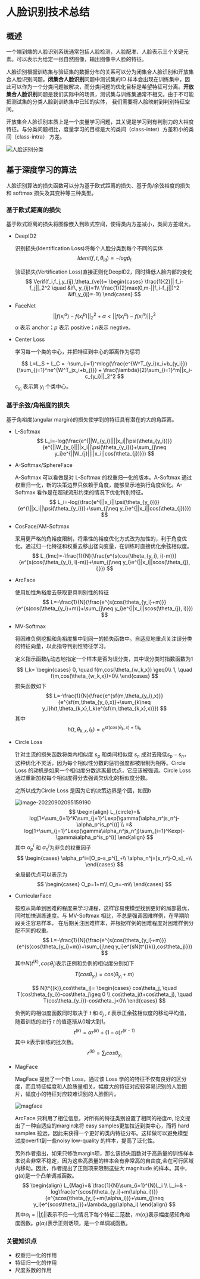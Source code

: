 # 人脸识别技术总结

## 概述

一个端到端的人脸识别系统通常包括人脸检测，人脸配准、人脸表示三个关键元素。可以表示为给定一张自然图像，输出图像中人脸的特征。

人脸识别根据训练集与验证集的数据分布的关系可以分为闭集合人脸识别和开放集合人脸识别问题。**闭集合人脸识别**问题中测试集的ID 样本会出现在训练集中，因此可以作为一个分类问题被解决，而分类问题的优化目标是希望特征可分离。**开放集合人脸识别**问题是我们实际中的场景，测试集与训练集通常不相交。由于不可能把测试集的分类人脸到训练集中已知的实体， 我们需要将人脸映射到判别特征空间。

开放集合人脸识别本质上是一个度量学习问题，其关键是学习到有判别力的大裕度特征。与分类问题相比，度量学习的目标是大的类间（class-inter）方差和小的类间（class-intra） 方差。

![人脸识别分类](../graph/image-20220726193447693.png)

## 基于深度学习的算法

人脸识别算法的损失函数可以分为基于欧式距离的损失、基于角/余弦裕度的损失和 softmax 损失及其变种等三种类型。

### 基于欧式距离的损失

基于欧式距离的损失将图像嵌入到欧式空间，使得类内方差减小，类间方差增大。

* DeepID2

  识别损失(Identification Loss)将每个人脸分类到每个不同的实体
  $$
  Ident(f,t,\theta_{id}) = -log\hat{p}_t
  $$
  

  验证损失(Vertification Loss)直接正则化DeepID2，同时降低人脸内部的变化
  $$
  Verif(f_i,f_j,y_{ij},\theta_{ve})=
  \begin{cases}
  \frac{1}{2}|| f_i-f_j||_2^2  \quad &if\, y_{ij}=1\\
  \frac{1}{2}max(0,m-||f_i-f_j||)^2 &if\,y_{ij}=-1\\
  \end{cases}
  $$

* FaceNet
  $$
  ||f(x_i^{\alpha})-f(x_i^{p})||_2^2 + \alpha < ||f(x_i^{\alpha})-f(x_i^{n})||_2^2
  $$
  $\alpha$ 表示 anchor；$p$ 表示 positive；$n$表示 negtive。

* Center Loss

  学习每一个类的中心，并把特征到中心的距离作为惩罚

  $$
  L=L_S + L_C = -\sum_{i=1}^mlog{\frac{e^{W^T_{y_i}x_i+b_{y_i}}}{\sum_{j=1}^ne^{W^T_jx_i+b_j}}} + \frac{\lambda}{2}\sum_{i=1}^m||x_i-c_{y_i}||_2^2
  $$
  $c_{y_i}$ 表示第 $y_i$ 个类中心。

### 基于余弦/角裕度的损失

基于角裕度(angular margin)的损失使学到的特征具有潜在的大的角距离。

* L-Softmax
  $$
  L_i=-log(\frac{e^{||W_{y_i}||||x_i||\psi(\theta_{y_i})}}{e^{||W_{y_i}||||x_i||\psi(\theta_{y_i})}+\sum_{j\neq y_i}e^{||W_{j}||||x_i||cos(\theta_{j})}})
  $$
  
* A-Softmax/SphereFace

  A-Softmax 可以看做是对 L-Softmax 的权重归一化的版本。A-Softmax 通过权重归一化，新的决策边界只依赖于角度，能够显示地执行角度优化。A-Softmax 看作是在超球流形约束的情况下优化判别特征。
  $$
  L_i=-log(\frac{e^{||x_i||\psi(\theta_{y_i})}}{e^{\||x_i||\psi(\theta_{y_i})}+\sum_{j\neq y_i}e^{||x_i||cos(\theta_{j})}})
  $$
  
* CosFace/AM-Softmax

  采用更严格的角裕度限制，将乘性的裕度优化方式改为加性的，利于角度优化。通过归一化特征和权重去移出径向变量，在训练时直接优化余弦相似度。
  $$
  L_{lmc}=-\frac{1}{N}(\frac{e^{s(cos(\theta_{y_i}, i)-m)}}{e^{s(cos(\theta_{y_i}, i)-m)}+\sum_{j\neq y_i}e^{||x_i||scos(\theta_{j}, i)}})
  $$

* ArcFace

  使用加性角裕度去获取更具判别性的特征
  $$
  L=-\frac{1}{N}(\frac{e^{s(cos(\theta_{y_i}+m)}}{e^{s(cos(\theta_{y_i}+m)}+\sum_{j\neq y_i}e^{||x_i||scos(\theta_{j}, i)}})
  $$

* MV-Softmax

  将困难负例挖掘和角裕度集中到同一的损失函数中。自适应地重点关注误分类的特征向量，以此指导判别性特征学习。

  定义指示函数$I_k$动态地指定一个样本是否为误分类，其中误分类时指数函数为1
  $$
  I_k=
  \begin{cases}
  0,  \quad f(m,cos(\theta_{w_k,x}) \geq0\\
  1,  \quad f(m,cos(\theta_{w_k,x})<0\\
  \end{cases}
  $$
  损失函数如下
  $$
  L=-\frac{1}{N}(\frac{e^{sf(m,\theta_{y_i},x)}}{e^{sf(m,\theta_{y_i},x)}+\sum_{k\neq y_i}h(t,\theta_{k,x},I_k)e^{sf(m,\theta_{k,x},x)}})
  $$
  其中
  $$
  h(t,\theta_{k,x},I_k)=e^{st(cos(\theta_{k},x)+1)I_k}
  $$
  

  

* Circle Loss

  针对主流的损失函数将类内相似度 $s_p$ 和类间相似度 $s_n$ 成对去降低$s_p - s_n$，这种优化不灵活，因为每个相似性分数的惩罚强度都被限制为相等。Circle Loss 的动机是如果一个相似度分数远离最优点，它应该被强调。Circle Loss 通过重新加权每个相似度得分去强调欠优化的相似度分数。

  之所以成为Circle Loss 是因为它的决策边界是个圆，如图b

  ![image-20220902095159190](../graph/image-20220902095159190.png)
  $$
  \begin{align} L_{circle}=& log[1+\sum_{i=1}^K\sum_{j=1}^Lexp(\gamma(\alpha_n^js_n^j-\alpha_p^is_p^i))] \\ =& log[1+\sum_{j=1}^Lexp(\gamma\alpha_n^js_n^j)\sum_{i=1}^Kexp(-\gamma\alpha_p^is_p^i)] \end{align}
  $$
  其中 $\alpha_p^i$ 和 $\alpha_n^j$为非负的权重因子 
  $$
  \begin{cases}
  \alpha_p^i=[O_p-s_p^i]_+\\
  \alpha_n^j=[s_n^j-O_s]_+\\
  \end{cases}
  $$
  全局最优点可以表示为
  $$
  \begin{cases}
  O_p=1+m\\
  O_n=-m\\
  \end{cases}
  $$
  

* CurricularFace

  按照从简单到困难的程度来学习课程，这样容易使模型找到更好的局部最优，同时加快训练速度。与 MV-Softmax 相比，不总是强调困难样例，在早期阶段关注容易样本， 在后期关注困难样本，并根据样例的困难程度对困难样例分配不同的权重。
  $$
  L=-\frac{1}{N}(\frac{e^{s(cos(\theta_{y_i}+m)}}{e^{s(cos(\theta_{y_i}+m)}+\sum_{j\neq y_i}e^{sN(t^{(k)},cos\theta_j)}})
  $$
  其中$N(t^{(k)},cos\theta_j)$表示正例和负例的相似度分别如下
  $$
  T(cos\theta_{y_i})=cos(\theta_{y_i}+m)
  $$

  $$
  N(t^{(k)},cos\theta_j)=
  \begin{cases}
  cos\theta_j,  \quad T(cos\theta_{y_i})-cos\theta_j\geq 0 \\
  cos\theta_j(t+cos\theta_j),  \quad T(cos\theta_{y_i})-cos\theta_j<0\\
  \end{cases}
  $$

  负例的的相似度函数同时取决于 $t$ 和 $\theta_j$ , $t$ 表示正余弦相似度的移动平均值，随着训练的进行 $t$ 的值逐渐从0增大到1。
  $$
  t^{(k)}=\alpha r^{(k)} +(1-\alpha)r^{(k-1)}
  $$
  其中 $k$表示训练的批次数。
  $$
  r^{(k)}=\sum_icos\theta_{y_i}
  $$

* MagFace

  MagFace 提出了一个新 Loss，通过该 Loss 学的的特征不仅有良好的区分度，而且特征幅度和人脸质量相关。幅度大的特征对应较容易识别的人脸图片，幅度小的特征对应较难识别的人脸图片。

  ![magface](../graph/image-20220905095209770.png)

  ArcFace 只利用了相位信息，对所有的特征类别设置了相同的裕度$m$, 论文提出了一种自适应的margin来将 easy samples更加拉近到类中心，而将 hard samples 拉远，因此来获得一个更好的类内特征分布。这样做可以避免模型 过度overfit到一些noisy low-quality 的样本，提高了泛化性。

  另外作者指出，如果只修改margin项，那么该损失函数对于高质量的训练样本来说会非常不稳定，因为这些高质量的样本会有非常高的自由度,会在可行区域内移动。因此，作者提出了正则项来限制这些大 magnitude 的样本。其中， g(a)是一个凸单调减函数。
  $$
  \begin{align} L_{Mag}=& \frac{1}{N}\sum_{i=1}^{N}L_i  \\ L_i=& -log\frac{e^{scos(\theta_{y_i}+m(\alpha_i))}}{e^{scos(\theta_{y_i}+m(\alpha_i))}+\sum_{j\neq y_i}e^{scos\theta_j}}+\lambda_gg(\alpha_i) \end{align}
  $$
  其中$\alpha_i=||f_i||$表示不归一化情况下每个特征二范数，$m(\alpha_i)$表示幅度感知角裕度函数。$g(\alpha_i)$表示正则话项，是一个单调减函数。

### 关键知识点

* 权重归一化的作用
* 特征归一化的作用
* 尺度系数的作用

